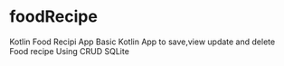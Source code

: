 # foodRecipe
Kotlin Food Recipi App
Basic Kotlin App to save,view update and delete Food recipe
Using CRUD SQLite
